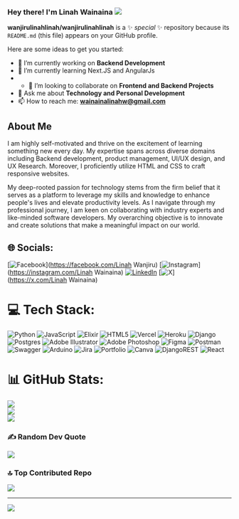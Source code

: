 ### Hey there! I'm Linah Wainaina [![](https://visitcount.itsvg.in/api?id=wanjirulinahlinah&icon=0&color=3)](https://visitcount.itsvg.in)

**wanjirulinahlinah/wanjirulinahlinah** is a ✨ _special_ ✨ repository because its `README.md` (this file) appears on your GitHub profile.

Here are some ideas to get you started:

- 🔭 I’m currently working on **Backend Development**
- 🌱 I’m currently learning Next.JS and  AngularJs
- - 👯 I’m looking to collaborate on **Frontend and Backend Projects**
- 💬 Ask me about **Technology and Personal Development**
- 📫 How to reach me: **wainainalinahw@gmail.com**

## About Me

I am highly self-motivated and thrive on the excitement of learning something new every day. My expertise spans across diverse domains including Backend development, product management, UI/UX design, and UX Research. Moreover, I proficiently utilize HTML and CSS to craft responsive websites.

My deep-rooted passion for technology stems from the firm belief that it serves as a platform to leverage my skills and knowledge to enhance people's lives and elevate productivity levels. As I navigate through my professional journey, I am keen on collaborating with industry experts and like-minded software developers. My overarching objective is to innovate and create solutions that make a meaningful impact on our world.
  
## 🌐 Socials:
[![Facebook](https://img.shields.io/badge/Facebook-%231877F2.svg?logo=Facebook&logoColor=white)](https://facebook.com/Linah Wanjiru) [![Instagram](https://img.shields.io/badge/Instagram-%23E4405F.svg?logo=Instagram&logoColor=white)](https://instagram.com/Linah Wainaina) [![LinkedIn](https://img.shields.io/badge/LinkedIn-%230077B5.svg?logo=linkedin&logoColor=white)](https://linkedin.com/in/https://www.linkedin.com/in/linah-wainaina/) [![X](https://img.shields.io/badge/X-black.svg?logo=X&logoColor=white)](https://x.com/Linah Wainaina) 

# 💻 Tech Stack:
![Python](https://img.shields.io/badge/python-3670A0?style=for-the-badge&logo=python&logoColor=ffdd54) ![JavaScript](https://img.shields.io/badge/javascript-%23323330.svg?style=for-the-badge&logo=javascript&logoColor=%23F7DF1E) ![Elixir](https://img.shields.io/badge/elixir-%234B275F.svg?style=for-the-badge&logo=elixir&logoColor=white) ![HTML5](https://img.shields.io/badge/html5-%23E34F26.svg?style=for-the-badge&logo=html5&logoColor=white) ![Vercel](https://img.shields.io/badge/vercel-%23000000.svg?style=for-the-badge&logo=vercel&logoColor=white) ![Heroku](https://img.shields.io/badge/heroku-%23430098.svg?style=for-the-badge&logo=heroku&logoColor=white) ![Django](https://img.shields.io/badge/django-%23092E20.svg?style=for-the-badge&logo=django&logoColor=white) ![Postgres](https://img.shields.io/badge/postgres-%23316192.svg?style=for-the-badge&logo=postgresql&logoColor=white) ![Adobe Illustrator](https://img.shields.io/badge/adobe%20illustrator-%23FF9A00.svg?style=for-the-badge&logo=adobe%20illustrator&logoColor=white) ![Adobe Photoshop](https://img.shields.io/badge/adobe%20photoshop-%2331A8FF.svg?style=for-the-badge&logo=adobe%20photoshop&logoColor=white) ![Figma](https://img.shields.io/badge/figma-%23F24E1E.svg?style=for-the-badge&logo=figma&logoColor=white) ![Postman](https://img.shields.io/badge/Postman-FF6C37?style=for-the-badge&logo=postman&logoColor=white) ![Swagger](https://img.shields.io/badge/-Swagger-%23Clojure?style=for-the-badge&logo=swagger&logoColor=white) ![Arduino](https://img.shields.io/badge/-Arduino-00979D?style=for-the-badge&logo=Arduino&logoColor=white) ![Jira](https://img.shields.io/badge/jira-%230A0FFF.svg?style=for-the-badge&logo=jira&logoColor=white) ![Portfolio](https://img.shields.io/badge/Portfolio-%23000000.svg?style=for-the-badge&logo=firefox&logoColor=#FF7139) ![Canva](https://img.shields.io/badge/Canva-%2300C4CC.svg?style=for-the-badge&logo=Canva&logoColor=white) ![DjangoREST](https://img.shields.io/badge/DJANGO-REST-ff1709?style=for-the-badge&logo=django&logoColor=white&color=ff1709&labelColor=gray) ![React](https://img.shields.io/badge/react-%2320232a.svg?style=for-the-badge&logo=react&logoColor=%2361DAFB)
# 📊 GitHub Stats:
![](https://github-readme-stats.vercel.app/api?username=wanjirulinahlinah&theme=dark&hide_border=false&include_all_commits=true&count_private=false)<br/>
![](https://github-readme-streak-stats.herokuapp.com/?user=wanjirulinahlinah&theme=dark&hide_border=false)<br/>
![](https://github-readme-stats.vercel.app/api/top-langs/?username=wanjirulinahlinah&theme=dark&hide_border=false&include_all_commits=true&count_private=false&layout=compact)

### ✍️ Random Dev Quote
![](https://quotes-github-readme.vercel.app/api?type=horizontal&theme=radical)

### 🔝 Top Contributed Repo
![](https://github-contributor-stats.vercel.app/api?username=wanjirulinahlinah&limit=5&theme=dark&combine_all_yearly_contributions=true)

---
[![](https://visitcount.itsvg.in/api?id=wanjirulinahlinah&icon=0&color=3)](https://visitcount.itsvg.in)

<!-- Proudly created with GPRM ( https://gprm.itsvg.in ) -->
